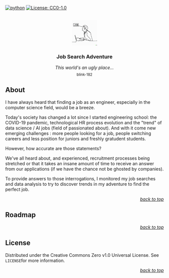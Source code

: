 <div id="top"></div>

<!-- PROJECT SHIELDS -->

[![python](https://badges.aleen42.com/src/python.svg)](https://www.python.org/)
[![License: CC0-1.0](https://img.shields.io/badge/License-CC0_1.0-lightgrey.svg)](http://creativecommons.org/publicdomain/zero/1.0/)

<!-- PROJECT LOGO -->

<br />

<div align="center">
    <a href="https://github.com/Luunynliny/jsa">
        <img src="imgs/jsa_logo.png" alt="Logo" height="80">
    </a>
    <h3 align="center">Job Search Adventure</h3>
    <p align="center">
        <i>This world's an ugly place...</i>
        <br><sub>blink-182</sub>
    </p>
</div>

<!-- ABOUT THE PROJECT -->

## About

I have always heard that finding a job as an engineer, especially in the computer science field, would be a breeze.

Today's society has changed a lot since I started engineering school: the COVID-19 pandemic, technological HR process evolution and the "trend" of data science / AI jobs (field of passionated about).
And with it come new emerging challenges : more people looking for a job, people switching careers and less position for juniors and freshly gratudent students.

However, how accurate are those statements?

We've all heard about,  and experienced,  recruitment processes being stretched or that it takes an insane amount of time to receive an answer from our applications (if we have the chance not be ghosted by companies). 

To provide answers to those interrogations, I monitored my job searches and data analysis to try to discover trends in my adventure to find the perfect job. 

<p align="right"><a href="#top"><i>back to top</i></a></p>

<!-- ROADMAP -->

## Roadmap

<p align="right"><a href="#top"><i>back to top</i></a></p>

## License

Distributed under the Creative Commons Zero v1.0 Universal License. See `LICENSE`for more information.

<p align="right"><a href="#top"><i>back to top</i></a></p>